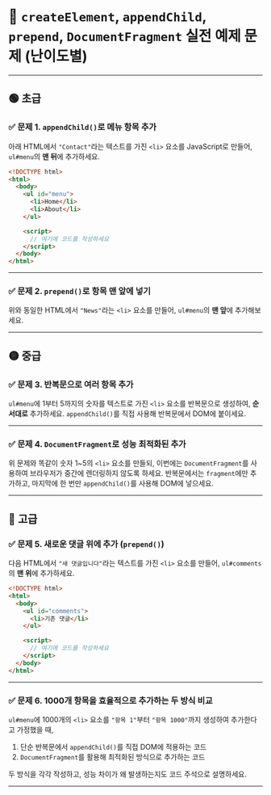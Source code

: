 # 📘 `createElement`, `appendChild`, `prepend`, `DocumentFragment` 실전 예제 문제 (난이도별)

---

## 🟢 초급

### ✅ 문제 1. `appendChild()`로 메뉴 항목 추가

아래 HTML에서 `"Contact"`라는 텍스트를 가진 `<li>` 요소를 JavaScript로 만들어, `ul#menu`의 **맨 뒤**에 추가하세요.

```html
<!DOCTYPE html>
<html>
  <body>
    <ul id="menu">
      <li>Home</li>
      <li>About</li>
    </ul>

    <script>
      // 여기에 코드를 작성하세요
    </script>
  </body>
</html>
```

---

### ✅ 문제 2. `prepend()`로 항목 맨 앞에 넣기

위와 동일한 HTML에서 `"News"`라는 `<li>` 요소를 만들어, `ul#menu`의 **맨 앞**에 추가해보세요.

---

## 🟡 중급

### ✅ 문제 3. 반복문으로 여러 항목 추가

`ul#menu`에 1부터 5까지의 숫자를 텍스트로 가진 `<li>` 요소를 반복문으로 생성하여, **순서대로** 추가하세요. `appendChild()`를 직접 사용해 반복문에서 DOM에 붙이세요.

---

### ✅ 문제 4. `DocumentFragment`로 성능 최적화된 추가

위 문제와 똑같이 숫자 1\~5의 `<li>` 요소를 만들되, 이번에는 `DocumentFragment`를 사용하여 브라우저가 중간에 렌더링하지 않도록 하세요. 반복문에서는 `fragment`에만 추가하고, 마지막에 한 번만 `appendChild()`를 사용해 DOM에 넣으세요.

---

## 🔴 고급

### ✅ 문제 5. 새로운 댓글 위에 추가 (`prepend()`)

다음 HTML에서 `"새 댓글입니다"`라는 텍스트를 가진 `<li>` 요소를 만들어, `ul#comments`의 **맨 위**에 추가하세요.

```html
<!DOCTYPE html>
<html>
  <body>
    <ul id="comments">
      <li>기존 댓글</li>
    </ul>

    <script>
      // 여기에 코드를 작성하세요
    </script>
  </body>
</html>
```

---

### ✅ 문제 6. 1000개 항목을 효율적으로 추가하는 두 방식 비교

`ul#menu`에 1000개의 `<li>` 요소를 `"항목 1"`부터 `"항목 1000"`까지 생성하여 추가한다고 가정했을 때,

1. 단순 반복문에서 `appendChild()`를 직접 DOM에 적용하는 코드
2. `DocumentFragment`를 활용해 최적화된 방식으로 추가하는 코드

두 방식을 각각 작성하고, 성능 차이가 왜 발생하는지도 코드 주석으로 설명하세요.

---

